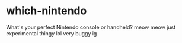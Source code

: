# which-nintendo
What's your perfect Nintendo console or handheld? meow meow just experimental thingy lol very buggy ig
